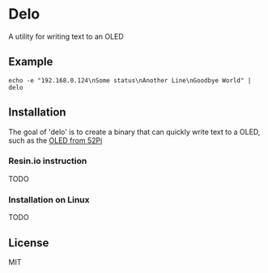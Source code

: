 # Delo
A utility for writing text to an OLED

## Example

`echo -e "192.168.0.124\nSome status\nAnother Line\nGoodbye World" | delo`

## Installation

The goal of 'delo' is to create a binary that can quickly write text
to a OLED, such as the [OLED from 52Pi](http://wiki.52pi.com/index.php/0.96_OLED(English))

### Resin.io instruction
TODO

### Installation on Linux
TODO

## License
MIT
